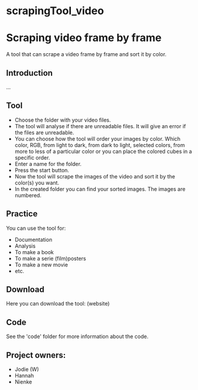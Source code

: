 # scrapingTool_video

# Scraping video frame by frame 

A tool that can scrape a video frame by frame and sort it by color. 

## Introduction
...

## Tool

- Choose the folder with your video files. 
- The tool will analyse if there are unreadable files. It will give an error if the files are unreadable. 
- You can choose how the tool will order your images by color. Which color, RGB, from light to dark, from dark to light, selected colors, from more to less of a particular color or you can place the colored cubes in a specific order. 
- Enter a name for the folder.
- Press the start button. 
- Now the tool will scrape the images of the video and sort it by the color(s) you want.
- In the created folder you can find your sorted images. The images are numbered. 

## Practice 

You can use the tool for:
- Documentation
- Analysis
- To make a book
- To make a serie (film)posters
- To make a new movie
- etc. 

## Download

Here you can download the tool: (website) 

## Code

See the 'code' folder for more information about the code. 

## Project owners:
- Jodie (W)
- Hannah
- Nienke

